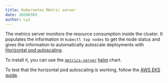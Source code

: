 ```yaml
---
title: Kubernetes Metric server
date: 20200303
author: Lyz
---
```


The metrics server monitors the resource consumption inside the cluster. It
populates the information in `kubectl top nodes` to get the node status and
gives the information to automatically autoscale deployments with
[Horizontal pod autoscaling](kubernetes_hpa.md).

To install it, you can use the [`metrics-server`](https://github.com/helm/charts/tree/master/stable/metrics-server)
[helm](helm.md) chart.

To test that the horizontal pod autoscaling is working, follow the [AWS EKS
guide](https://docs.aws.amazon.com/eks/latest/userguide/horizontal-pod-autoscaler.html).

